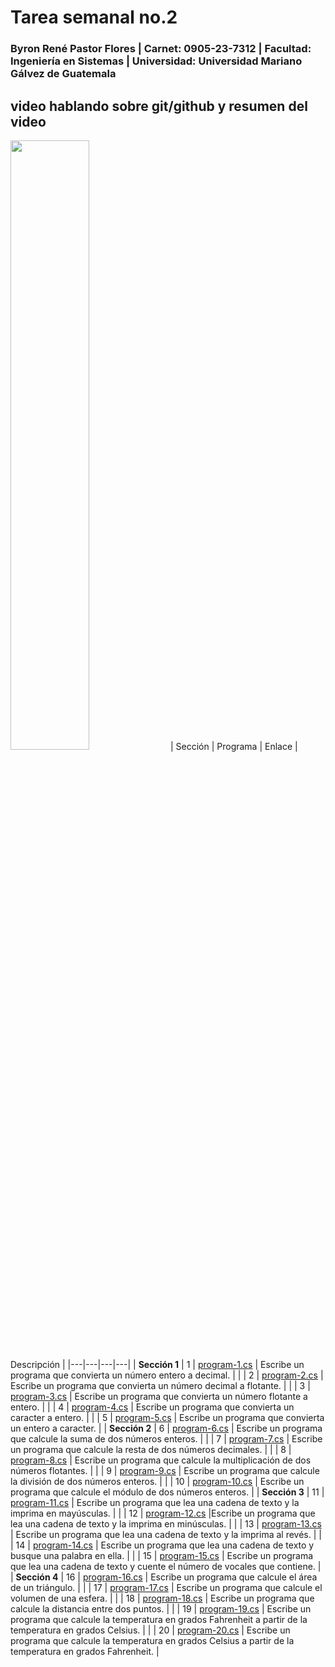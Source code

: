 # Tarea semanal no.2

### Byron René Pastor Flores | Carnet: 0905-23-7312 | Facultad: Ingeniería en Sistemas | Universidad: Universidad Mariano Gálvez de Guatemala
## video hablando sobre git/github y resumen del video
[<img src="https://img.youtube.com/vi/NWpebi2icAA/maxresdefault.jpg" width="50%">](https://youtu.be/NWpebi2icAA)
| Sección | Programa | Enlace | Descripción |
|---|---|---|---|
| **Sección 1** | 1 | [program-1.cs](./section-1/program-1.cs) | Escribe un programa que convierta un número entero a decimal. |
| | 2 | [program-2.cs](./section-1/program-2.cs) | Escribe un programa que convierta un número decimal a flotante. |
| | 3 | [program-3.cs](./section-1/program-3.cs) | Escribe un programa que convierta un número flotante a entero. |
| | 4 | [program-4.cs](./section-1/program-4.cs) | Escribe un programa que convierta un caracter a entero. |
| | 5 | [program-5.cs](./section-1/program-5.cs) | Escribe un programa que convierta un entero a caracter. |
| **Sección 2** | 6 | [program-6.cs](./section-2/program-6.cs) | Escribe un programa que calcule la suma de dos números enteros. |
| | 7 | [program-7.cs](./section-2/program-7.cs) | Escribe un programa que calcule la resta de dos números decimales. |
| | 8 | [program-8.cs](./section-2/program-8.cs) | Escribe un programa que calcule la multiplicación de dos números flotantes. |
| | 9 | [program-9.cs](./section-2/program-9.cs) | Escribe un programa que calcule la división de dos números enteros. |
| | 10 | [program-10.cs](./section-2/program-10.cs) | Escribe un programa que calcule el módulo de dos números enteros. |
| **Sección 3** | 11 | [program-11.cs](./section-3/program-11.cs) | Escribe un programa que lea una cadena de texto y la imprima en mayúsculas. |
| | 12 | [program-12.cs](./section-3/program-12.cs) |Escribe un programa que lea una cadena de texto y la imprima en minúsculas. |
| | 13 | [program-13.cs](./section-3/program-13.cs) | Escribe un programa que lea una cadena de texto y la imprima al revés. |
| | 14 | [program-14.cs](./section-3/program-14.cs) | Escribe un programa que lea una cadena de texto y busque una palabra en ella. |
| | 15 | [program-15.cs](./section-3/program-15.cs) | Escribe un programa que lea una cadena de texto y cuente el número de vocales que contiene. |
| **Sección 4** | 16 | [program-16.cs](./section-4/program-16.cs) | Escribe un programa que calcule el área de un triángulo. |
| | 17 | [program-17.cs](./section-4/program-17.cs) | Escribe un programa que calcule el volumen de una esfera. |
| | 18 | [program-18.cs](./section-4/program-18.cs) | Escribe un programa que calcule la distancia entre dos puntos. |
| | 19 | [program-19.cs](./section-4/program-19.cs) | Escribe un programa que calcule la temperatura en grados Fahrenheit a partir de la temperatura en grados Celsius. |
| | 20 | [program-20.cs](./section-4/program-20.cs) | Escribe un programa que calcule la temperatura en grados Celsius a partir de la temperatura en grados Fahrenheit. |
